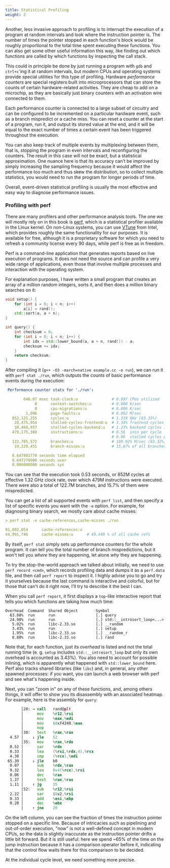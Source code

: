 ```yaml
---
title: Statistical Profiling
weight: 2
---
```


Another, less invasive approach to profiling is to interrupt the execution of a program at random intervals and look where the instruction pointer is. The number of times the pointer stopped in each function's block would be roughly proportional to the total time spent executing these functions. You can also get some other useful information this way, like finding out which functions are called by which functions by inspecting the call stack.

This could in principle be done by just running a program with `gdb` and `ctrl+c`'ing it at random intervals, but modern CPUs and operating systems provide special utilities for this type of profiling. Hardware *performance counters* are special registers built into microprocessors that can store the counts of certain hardware-related activities. They are cheap to add on a microchip, as they are basically just binary counters with an activation wire connected to them.

Each performance counter is connected to a large subset of circuitry and can be configured to be incremented on a particular hardware event, such as a branch mispredict or a cache miss. You can reset a counter at the start of a program, run it, and output its stored value at the end, and it will be equal to the exact number of times a certain event has been triggered throughout the execution.

You can also keep track of multiple events by multiplexing between them, that is, stopping the program in even intervals and reconfiguring the counters. The result in this case will not be exact, but a statistical approximation. One nuance here is that its accuracy can’t be improved by simply increasing the sampling frequency because it would affect the performance too much and thus skew the distribution, so to collect multiple statistics, you would need to run the program for longer periods of time.

Overall, event-driven statistical profiling is usually the most effective and easy way to diagnose performance issues.

### Profiling with perf

There are many profilers and other performance analysis tools. The one we will mostly rely on in this book is [perf](https://perf.wiki.kernel.org/), which is a statistical profiler available in the Linux kernel. On non-Linux systems, you can use [VTune](https://software.intel.com/content/www/us/en/develop/tools/oneapi/components/vtune-profiler.html#gs.cuc0ks) from Intel, which provides roughly the same functionality for our purposes. It is available for free, although it is a proprietary software for which you need to refresh a community license every 90 days, while perf is free as in freedom.

Perf is a command-line application that generates reports based on live execution of programs. It does not need the source and can profile a very wide range of applications, even those that involve multiple processes and interaction with the operating system.

For explanation purposes, I have written a small program that creates an array of a million random integers, sorts it, and then does a million binary searches on it:

```c++
void setup() {
    for (int i = 0; i < n; i++)
        a[i] = rand();
    std::sort(a, a + n);
}

int query() {
    int checksum = 0;
    for (int i = 0; i < n; i++) {
        int idx = std::lower_bound(a, a + n, rand()) - a;
        checksum += idx;
    }
    return checksum;
}
```

After compiling it (`g++ -O3 -march=native example.cc -o run`), we can run it with `perf stat ./run`, which outputs the counts of basic performance events during the execution:

```yaml
 Performance counter stats for './run':

        646.07 msec task-clock:u               # 0.997 CPUs utilized          
             0      context-switches:u         # 0.000 K/sec                  
             0      cpu-migrations:u           # 0.000 K/sec                  
         1,096      page-faults:u              # 0.002 M/sec                  
   852,125,255      cycles:u                   # 1.319 GHz (83.35%)
    28,475,954      stalled-cycles-frontend:u  # 3.34% frontend cycles idle (83.30%)
    10,460,937      stalled-cycles-backend:u   # 1.23% backend cycles idle (83.28%)
   479,175,388      instructions:u             # 0.56  insn per cycle         
                                               # 0.06  stalled cycles per insn (83.28%)
   122,705,572      branches:u                 # 189.925 M/sec (83.32%)
    19,229,451      branch-misses:u            # 15.67% of all branches (83.47%)

   0.647801770 seconds time elapsed
   0.647278000 seconds user
   0.000000000 seconds sys
```

You can see that the execution took 0.53 seconds, or 852M cycles at effective 1.32 GHz clock rate, over which 479M instructions were executed. There were also a total of 122.7M branches, and 15.7% of them were mispredicted.

You can get a list of all supported events with `perf list`, and then specify a list of specific events you want with the `-e` option. For example, for diagnosing binary search, we mostly care about cache misses:

```yaml
> perf stat -e cache-references,cache-misses ./run

91,002,054      cache-references:u                                          
44,991,746      cache-misses:u      # 49.440 % of all cache refs
```

By itself, `perf stat` simply sets up performance counters for the whole program. It can tell you the total number of branch mispredictions, but it won't tell you *where* they are happening, let alone *why* they are happening.

To try the stop-the-world approach we talked about initially, we need to use `perf record <cmd>`, which records profiling data and dumps it as a `perf.data` file, and then call `perf report` to inspect it. I highly advise you to go and try it yourselves because the last command is interactive and colorful, but for those that can't do it right now, I'll try to describe it the best I can.

When you call `perf report`, it first displays a `top`-like interactive report that tells you which functions are taking how much time:

```
Overhead  Command  Shared Object        Symbol
  63.08%  run      run                  [.] query
  24.98%  run      run                  [.] std::__introsort_loop<...>
   5.02%  run      libc-2.33.so         [.] __random
   3.43%  run      run                  [.] setup
   1.95%  run      libc-2.33.so         [.] __random_r
   0.80%  run      libc-2.33.so         [.] rand
```

Note that, for each function, just its *overhead* is listed and not the total running time (e. g. `setup` includes `std::__introsort_loop` but only its own overhead is accounted as 3.43%). You also need to account for possible inlining, which is apparently what happened with `std::lower_bound` here. Perf also tracks shared libraries (like `libc`) and, in general, any other spawned processes: if you want, you can launch a web browser with perf and see what's happening inside.

Next, you can "zoom in" on any of these functions, and, among others things, it will offer to show you its disassembly with an associated heatmap. For example, here is the assembly for `query`:

```asm
       │20: → call   rand@plt
       │      mov    %r12,%rsi
       │      mov    %eax,%edi
       │      mov    $0xf4240,%eax
       │      nop    
       │30:   test   %rax,%rax
  4.57 │    ↓ jle    52
       │35:   mov    %rax,%rdx
  0.52 │      sar    %rdx
  0.33 │      lea    (%rsi,%rdx,4),%rcx
  4.30 │      cmp    (%rcx),%edi
 65.39 │    ↓ jle    b0
  0.07 │      sub    %rdx,%rax
  9.32 │      lea    0x4(%rcx),%rsi
  0.06 │      dec    %rax
  1.37 │      test   %rax,%rax
  1.11 │    ↑ jg     35
       │52:   sub    %r12,%rsi
  2.22 │      sar    $0x2,%rsi
  0.33 │      add    %esi,%ebp
  0.20 │      dec    %ebx
       │    ↑ jne    20
```

On the left column, you can see the fraction of times the instruction pointer stopped on a specific line. Because of intricacies such as pipelining and out-of-order execution, "now" is not a well-defined concept in modern CPUs, so the data is slightly inaccurate as the instruction pointer drifts a little bit forward. But it is still useful: here we spend ~65% of the time on the jump instruction because it has a comparison operator before it, indicating that the control flow waits there for this comparison to be decided.

At the individual cycle level, we need something more precise.

<!-- flame graphs -->

